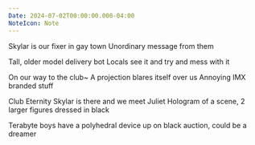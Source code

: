 ```yaml
---
Date: 2024-07-02T00:00:00.000-04:00
NoteIcon: Note
---
```

Skylar is our fixer in gay town
Unordinary message from them

Tall, older model delivery bot
Locals see it and try and mess with it

On our way to the club~
A projection blares itself over us
Annoying
IMX branded stuff

Club Eternity
Skylar is there and we meet Juliet
Hologram of a scene, 2 larger figures dressed in black

Terabyte boys have a polyhedral device up on black auction, could be a dreamer